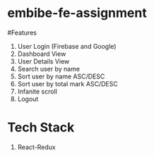 # embibe-fe-assignment

#Features

1. User Login (Firebase and Google)
2. Dashboard View
3. User Details View
4. Search user by name
5. Sort user by name ASC/DESC
6. Sort user by total mark ASC/DESC
7. Infanite scroll
8. Logout

# Tech Stack
1. React-Redux
